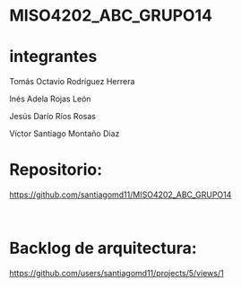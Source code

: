 # MISO4202_ABC_GRUPO14


# integrantes

Tomás Octavio Rodríguez Herrera​

Inés Adela Rojas León​

Jesús Darío Ríos Rosas​

Víctor Santiago Montaño Diaz



# Repositorio:​
https://github.com/santiagomd11/MISO4202_ABC_GRUPO14​

​

# Backlog de arquitectura:​
​https://github.com/users/santiagomd11/projects/5/views/1
